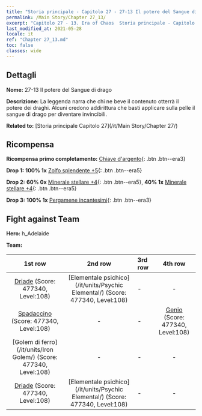 ```yaml
---
title: "Storia principale - Capitolo 27 - 27-13 Il potere del Sangue di drago"
permalink: /Main Story/Chapter 27_13/
excerpt: "Capitolo 27 - 13. Era of Chaos  Storia principale - Capitolo 27_13. 27-13 Il potere del Sangue di drago"
last_modified_at: 2021-05-28
locale: it
ref: "Chapter 27_13.md"
toc: false
classes: wide
---
```


## Dettagli

 **Nome:** 27-13 Il potere del Sangue di drago

 **Descrizione:** La leggenda narra che chi ne beve il contenuto otterrà il potere dei draghi. Alcuni credono addirittura che basti applicare sulla pelle il sangue di drago per diventare invincibili.

 **Related to:** [Storia principale Capitolo 27](/it/Main Story/Chapter 27/)

## Ricompensa

 **Ricompensa primo completamento:** [Chiave d'argento](/ItemsIT/con_693/){: .btn .btn--era3}

 **Drop 1:** **100% 1x** [Zolfo splendente +5](/ItemsIT/mat_99/){: .btn .btn--era5}

 **Drop 2:** **60% 0x** [Minerale stellare +4](/ItemsIT/mat_89/){: .btn .btn--era5}, **40% 1x** [Minerale stellare +4](/ItemsIT/mat_89/){: .btn .btn--era5}

 **Drop 3:** **100% 1x** [Pergamene incantesimi](/ItemsIT/con_694/){: .btn .btn--era3}


## Fight against Team
 **Hero:** h_Adelaide

 **Team:**


  | 1st row | 2nd row | 3rd row | 4th row |
  |:----:|:----:|:----|:----:|
  | [Driade](/it/units/Sprite/) (Score: 477340, Level:108)  | [Elementale psichico](/it/units/Psychic Elemental/) (Score: 477340, Level:108)  | - | - |
  | [Spadaccino](/it/units/Swordsman/) (Score: 477340, Level:108)  | - | - | [Genio](/it/units/Genie/) (Score: 477340, Level:108)  |
  | [Golem di ferro](/it/units/Iron Golem/) (Score: 477340, Level:108)  | - | - | - |
  | [Driade](/it/units/Sprite/) (Score: 477340, Level:108)  | [Elementale psichico](/it/units/Psychic Elemental/) (Score: 477340, Level:108)  | - | - |



